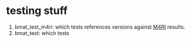 # testing stuff

1. bmat_test_m4ri: which tests references versions against [M4RI]() results.
2. bmat_test: which tests



